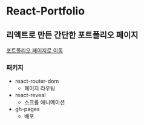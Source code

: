 # React-Portfolio

## 리액트로 만든 간단한 포트폴리오 페이지

[포트폴리오 페이지로 이동](https://aaxx98.github.io/react-portfolio/#/)

### 패키지

-   react-router-dom
    -   페이지 라우팅
-   react-reveal
    -   스크롤 애니메이션
-   gh-pages
    -   배포
